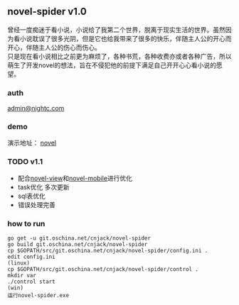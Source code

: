 ## novel-spider v1.0
曾经一度痴迷于看小说，小说给了我第二个世界，脱离于现实生活的世界。虽然因为看小说耽误了很多光阴，但是它也给我带来了很多的快乐，伴随主人公的开心而开心，伴随主人公的伤心而伤心。  
只是现在看小说相比之前更为麻烦了，各种书荒，各种收费亦或者各种广告，所以萌生了开发novel的想法，旨在不侵犯他的前提下满足自己开开心心看小说的愿望。  

### auth
admin@nightc.com

### demo
演示地址： [novel](http://novel.nightc.com) 

### TODO v1.1
 - 配合[novel-view](http://git.oschina.net/cnjack/novel-view)和[novel-mobile](http://git.oschina.net/cnjack/novel-mobile)进行优化
 - task优化 多次更新
 - sql表优化
 - 错误处理完善

### how to run
```
go get -u git.oschina.net/cnjack/novel-spider
go build git.oschina.net/cnjack/novel-spider
cp $GOPATH/src/git.oschina.net/cnjack/novel-spider/config.ini .
edit config.ini
(linux)
cp $GOPATH/src/git.oschina.net/cnjack/novel-spider/control .
mkdir var
./control start
(win)
运行novel-spider.exe
```